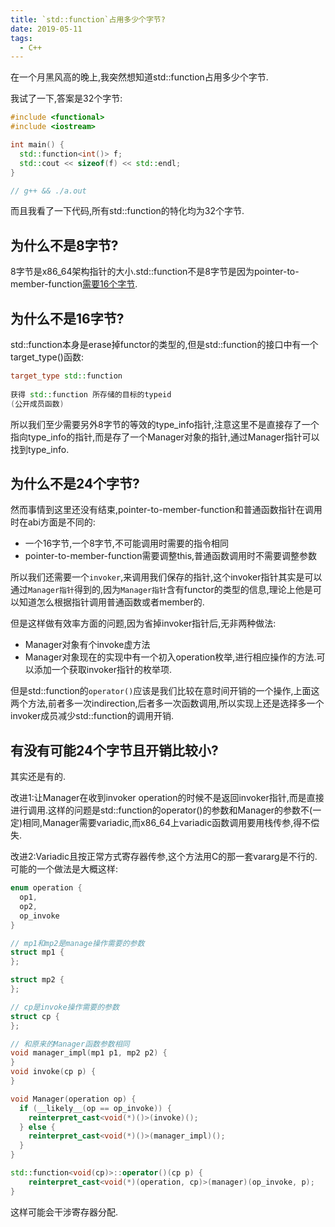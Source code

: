 ```yaml
---
title: `std::function`占用多少个字节?
date: 2019-05-11
tags:
  - C++
---
```


在一个月黑风高的晚上,我突然想知道std::function占用多少个字节.

我试了一下,答案是32个字节:

```C++
#include <functional>
#include <iostream>

int main() {
  std::function<int()> f;
  std::cout << sizeof(f) << std::endl;
}

// g++ && ./a.out
```

而且我看了一下代码,所有std::function的特化均为32个字节.

## 为什么不是8字节?

8字节是x86_64架构指针的大小.std::function不是8字节是因为pointer-to-member-function[需要16个字节](http://lazarenko.me/wide-pointers/).

## 为什么不是16字节?

std::function本身是erase掉functor的类型的,但是std::function的接口中有一个target_type()函数:
```C++
target_type std::function
 
获得 std::function 所存储的目标的typeid 
(公开成员函数)
```
所以我们至少需要另外8字节的等效的type_info指针,注意这里不是直接存了一个指向type_info的指针,而是存了一个Manager对象的指针,通过Manager指针可以找到type_info.

## 为什么不是24个字节?

然而事情到这里还没有结束,pointer-to-member-function和普通函数指针在调用时在abi方面是不同的:

* 一个16字节,一个8字节,不可能调用时需要的指令相同
* pointer-to-member-function需要调整this,普通函数调用时不需要调整参数

所以我们还需要一个`invoker`,来调用我们保存的指针,这个invoker指针其实是可以通过`Manager指针`得到的,因为`Manager指针`含有functor的类型的信息,理论上他是可以知道怎么根据指针调用普通函数或者member的.

但是这样做有效率方面的问题,因为省掉invoker指针后,无非两种做法:

* Manager对象有个invoke虚方法
* Manager对象现在的实现中有一个初入operation枚举,进行相应操作的方法.可以添加一个获取invoker指针的枚举项.

但是std::function的`operator()`应该是我们比较在意时间开销的一个操作,上面这两个方法,前者多一次indirection,后者多一次函数调用,所以实现上还是选择多一个invoker成员减少std::function的调用开销.

## 有没有可能24个字节且开销比较小?

其实还是有的.

改进1:让Manager在收到invoker operation的时候不是返回invoker指针,而是直接进行调用.这样的问题是std::function的operator()的参数和Manager的参数不(一定)相同,Manager需要variadic,而x86_64上variadic函数调用要用栈传参,得不偿失.

改进2:Variadic且按正常方式寄存器传参,这个方法用C的那一套vararg是不行的.可能的一个做法是大概这样:

```C++
enum operation {
  op1,
  op2,
  op_invoke
}

// mp1和mp2是manage操作需要的参数
struct mp1 {
};

struct mp2 {
};

// cp是invoke操作需要的参数
struct cp {
};

// 和原来的Manager函数参数相同
void manager_impl(mp1 p1, mp2 p2) {
}
void invoke(cp p) {
}

void Manager(operation op) {
  if (__likely__(op == op_invoke)) {
    reinterpret_cast<void(*)()>(invoke)();
  } else {
    reinterpret_cast<void(*)()>(manager_impl)();
  }
}

std::function<void(cp)>::operator()(cp p) {
    reinterpret_cast<void(*)(operation, cp)>(manager)(op_invoke, p);
}
```
这样可能会干涉寄存器分配.
